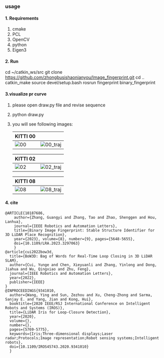 ### usage

#### 1. Requirements

1. cmake
2. PCL
3. OpenCV
4. python
5. Eigen3

#### 2. Run
cd ~/catkin_ws/src
git clone https://github.com/zhongbusishaonianyou/Image_fingerprint.git
cd ..
catkin_make 
source devel/setup.bash
rosrun fingerprint binary_fingerprint 

#### 3.visualize pr curve

1. please open draw.py file and revise  sequence 

2. python draw.py

3. you will see  following images:

   | KITTI 00                                                     |                                                              |
   | ------------------------------------------------------------ | ------------------------------------------------------------ |
   | ![00](/home/zgy/ROS/Binary_fingerprint/src/BIF-main/png/00.png) | ![00_traj](/home/zgy/ROS/Binary_fingerprint/src/BIF-main/png/00_traj.png) |

   

   | KITTI 02                                                     |                                                              |
   | ------------------------------------------------------------ | ------------------------------------------------------------ |
   | ![02](/home/zgy/ROS/Binary_fingerprint/src/BIF-main/png/02.png) | ![02_traj](/home/zgy/ROS/Binary_fingerprint/src/BIF-main/png/02_traj.png) |

   | KITTI 08                                                     |                                                              |
   | ------------------------------------------------------------ | ------------------------------------------------------------ |
   | ![08](/home/zgy/ROS/Binary_fingerprint/src/BIF-main/png/08.png) | ![08_traj](/home/zgy/ROS/Binary_fingerprint/src/BIF-main/png/08_traj.png) |

   

#### 4. cite



```
@ARTICLE{10187686, 
    author={Zhang, Guangyi and Zhang, Tao and Zhao, Shenggen and Hou, Lanhua}, 
    journal={IEEE Robotics and Automation Letters}, 
    title={Binary Image Fingerprint: Stable Structure Identifier for 3D LiDAR Place Recognition}, 
    year={2023}, volume={8}, number={9}, pages={5648-5655},  
    doi={10.1109/LRA.2023.3297063}
    }
@article{cui2022bow3d,
  title={BoW3D: Bag of Words for Real-Time Loop Closing in 3D LiDAR SLAM},
  author={Cui, Yunge and Chen, Xieyuanli and Zhang, Yinlong and Dong, Jiahua and Wu, Qingxiao and Zhu, Feng},
  journal={IEEE Robotics and Automation Letters},
  year={2022},
  publisher={IEEE}
}
@INPROCEEDINGS{9341010,
  author={Wang, Ying and Sun, Zezhou and Xu, Cheng-Zhong and Sarma, Sanjay E. and Yang, Jian and Kong, Hui},
  booktitle={2020 IEEE/RSJ International Conference on Intelligent Robots and Systems (IROS)}, 
  title={LiDAR Iris for Loop-Closure Detection}, 
  year={2020},
  volume={},
  number={},
  pages={5769-5775},
  keywords={Iris;Three-dimensional displays;Laser radar;Protocols;Image representation;Robot sensing systems;Intelligent robots},
  doi={10.1109/IROS45743.2020.9341010}
  }

```
